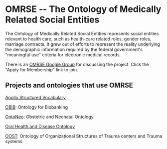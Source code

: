 # OMRSE -- The Ontology of Medically Related Social Entities

The Ontology of Medically Related Social Entities represents social entities relevant to health care, such as health-care related roles, gender roles, marriage contracts. It grew out of efforts to represent the reality underlying the demographic information required by the federal government's "meaningful use" criteria for electronic medical records.

There is an [OMRSE Google Group](http://groups.google.com/group/omrse-discuss) for discussing the project. Click the "Apply for Membership" link to join. 

## Projects and ontologies that use OMRSE

[Apollo Structured Vocabulary](http://code.google.com/p/apollo/)

[OBIB](https://github.com/biobanking/biobanking): Ontology for Biobanking

[OntoNeo](https://ontoneo.com/): Obstetric and Neonatal Ontology

[Oral Health and Disease Ontology](https://github.com/wdduncan/ohd-ontology)

[OOST](https://github.com/OOSTT/): Ontology of Organizational Structures of Trauma centers and Trauma systems
